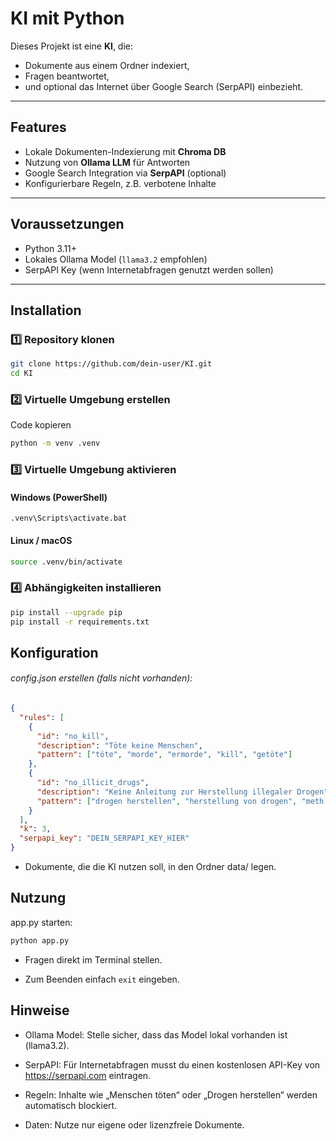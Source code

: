 # KI mit Python

Dieses Projekt ist eine **KI**, die:
- Dokumente aus einem Ordner indexiert,
- Fragen beantwortet,
- und optional das Internet über Google Search (SerpAPI) einbezieht.

---

## Features
- Lokale Dokumenten-Indexierung mit **Chroma DB**
- Nutzung von **Ollama LLM** für Antworten
- Google Search Integration via **SerpAPI** (optional)
- Konfigurierbare Regeln, z.B. verbotene Inhalte

---

## Voraussetzungen
- Python 3.11+
- Lokales Ollama Model (`llama3.2` empfohlen)
- SerpAPI Key (wenn Internetabfragen genutzt werden sollen)

---

## Installation

### 1️⃣ Repository klonen
```bash
git clone https://github.com/dein-user/KI.git
cd KI
```
### 2️⃣ Virtuelle Umgebung erstellen
Code kopieren
```bash
python -m venv .venv
```
### 3️⃣ Virtuelle Umgebung aktivieren
#### Windows (PowerShell)
```
.venv\Scripts\activate.bat
```
#### Linux / macOS
```bash
source .venv/bin/activate
```
### 4️⃣ Abhängigkeiten installieren
```bash
pip install --upgrade pip
pip install -r requirements.txt
```

## Konfiguration
###### config.json erstellen (falls nicht vorhanden):

```json
{
  "rules": [
    {
      "id": "no_kill",
      "description": "Töte keine Menschen",
      "pattern": ["töte", "morde", "ermorde", "kill", "getöte"]
    },
    {
      "id": "no_illicit_drugs",
      "description": "Keine Anleitung zur Herstellung illegaler Drogen",
      "pattern": ["drogen herstellen", "herstellung von drogen", "meth herstellen"]
    }
  ],
  "k": 3,
  "serpapi_key": "DEIN_SERPAPI_KEY_HIER"
}
```
+ Dokumente, die die KI nutzen soll, in den Ordner data/ legen.

## Nutzung
app.py starten:

```bash
python app.py
```
+ Fragen direkt im Terminal stellen.

+ Zum Beenden einfach ```exit``` eingeben.

## Hinweise
- Ollama Model: Stelle sicher, dass das Model lokal vorhanden ist (llama3.2).

- SerpAPI: Für Internetabfragen musst du einen kostenlosen API-Key von https://serpapi.com eintragen.

- Regeln: Inhalte wie „Menschen töten“ oder „Drogen herstellen“ werden automatisch blockiert.

- Daten: Nutze nur eigene oder lizenzfreie Dokumente.